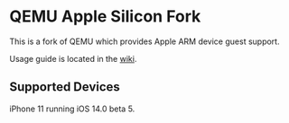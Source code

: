 # QEMU Apple Silicon Fork

This is a fork of QEMU which provides Apple ARM device guest support.

Usage guide is located in the [wiki](https://github.com/ChefKissInc/QEMUAppleSilicon/wiki). 

## Supported Devices

iPhone 11 running iOS 14.0 beta 5.
